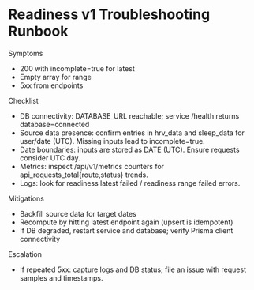 # Readiness v1 Troubleshooting Runbook

Symptoms
- 200 with incomplete=true for latest
- Empty array for range
- 5xx from endpoints

Checklist
- DB connectivity: DATABASE_URL reachable; service /health returns database=connected
- Source data presence: confirm entries in hrv_data and sleep_data for user/date (UTC). Missing inputs lead to incomplete=true.
- Date boundaries: inputs are stored as DATE (UTC). Ensure requests consider UTC day.
- Metrics: inspect /api/v1/metrics counters for api_requests_total{route,status} trends.
- Logs: look for readiness latest failed / readiness range failed errors.

Mitigations
- Backfill source data for target dates
- Recompute by hitting latest endpoint again (upsert is idempotent)
- If DB degraded, restart service and database; verify Prisma client connectivity

Escalation
- If repeated 5xx: capture logs and DB status; file an issue with request samples and timestamps.
